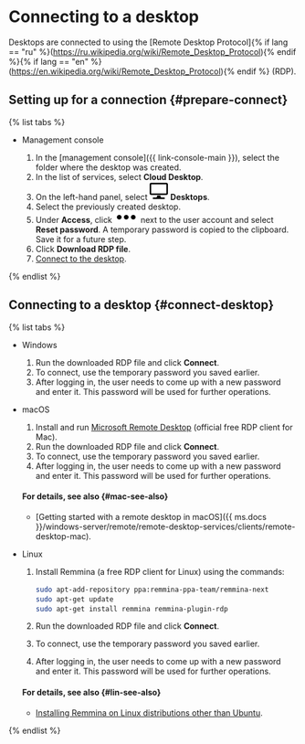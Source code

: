 # Connecting to a desktop

Desktops are connected to using the [Remote Desktop Protocol]{% if lang == "ru" %}(https://ru.wikipedia.org/wiki/Remote_Desktop_Protocol){% endif %}{% if lang == "en" %}(https://en.wikipedia.org/wiki/Remote_Desktop_Protocol){% endif %} (RDP).


## Setting up for a connection {#prepare-connect}

{% list tabs %}

- Management console

   1. In the [management console]({{ link-console-main }}), select the folder where the desktop was created.
   1. In the list of services, select **Cloud Desktop**.
   1. On the left-hand panel, select ![image](../../_assets/cloud-desktop/desktops.svg) **Desktops**.
   1. Select the previously created desktop.
   1. Under **Access**, click ![image](../../_assets/options.svg) next to the user account and select **Reset password**.
      A temporary password is copied to the clipboard. Save it for a future step.
   1. Click **Download RDP file**.
   1. [Connect to the desktop](#connect-desktop).

{% endlist %}


## Connecting to a desktop {#connect-desktop}

{% list tabs %}

- Windows

   1. Run the downloaded RDP file and click **Connect**.
   1. To connect, use the temporary password you saved earlier.
   1. After logging in, the user needs to come up with a new password and enter it. This password will be used for further operations.

- macOS

   1. Install and run [Microsoft Remote Desktop](https://itunes.apple.com/ru/app/microsoft-remote-desktop/id1295203466) (official free RDP client for Mac).
   1. Run the downloaded RDP file and click **Connect**.
   1. To connect, use the temporary password you saved earlier.
   1. After logging in, the user needs to come up with a new password and enter it. This password will be used for further operations.

   #### For details, see also {#mac-see-also}

   * [Getting started with a remote desktop in macOS]({{ ms.docs }}/windows-server/remote/remote-desktop-services/clients/remote-desktop-mac).

- Linux

   1. Install Remmina (a free RDP client for Linux) using the commands:

      ```bash
      sudo apt-add-repository ppa:remmina-ppa-team/remmina-next
      sudo apt-get update
      sudo apt-get install remmina remmina-plugin-rdp
      ```

   1. Run the downloaded RDP file and click **Connect**.
   1. To connect, use the temporary password you saved earlier.
   1. After logging in, the user needs to come up with a new password and enter it. This password will be used for further operations.

   #### For details, see also {#lin-see-also}

   * [Installing Remmina on Linux distributions other than Ubuntu](https://remmina.org/how-to-install-remmina/).

{% endlist %}